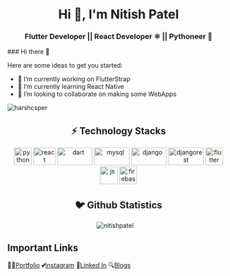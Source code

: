 
<h1 align="center">Hi 👋, I'm Nitish Patel</h1>
<h3 align="center">Flutter Developer || React Developer ⚛️ || Pythoneer 🐍</h3>
### Hi there 👋

Here are some ideas to get you started:

- 🔭 I’m currently working on FlutterStrap
- 🌱 I’m currently learning React Native
- 👯 I’m looking to collaborate on making some WebApps
<p align="left"> <img src="https://komarev.com/ghpvc/?username=nitishpatel" alt="harshcsper" /> </p>

<h2 align="center">⚡️ Technology Stacks</h2>
<p align="center">
   <img src="https://i.ibb.co/WB3ztDV/python.png" alt="python" width="40" height="40"/> 
   <img src="https://i.ibb.co/Bf6n013/reaact.png" alt="react" width="50" height="40"/> 
   <img src="https://i.ibb.co/C9Z8By1/dart.png" alt="dart" width="80" height="40"/> 
   <img src="https://i.ibb.co/RChWM9b/mysql.png" alt="mysql" width="80" height="40"/>
   <img src="https://i.ibb.co/P51C1mq/django-logo-negative.png" alt="django" width="80" height="40"/>
   <img src="https://i.ibb.co/tzrBmJL/djangorest.png" alt="djangorest" width="80" height="40"/>
   <img src="https://i.ibb.co/p2HD5RH/flutter.png" alt="flutter" width="40" height="40"/>
   <img src="https://i.ibb.co/Ns99kz5/js.png" alt="js" width="40" height="40"/>
   <img src="https://i.ibb.co/b33td87/firebase.png" alt="firebase" width="40" height="40"/>
</p>

<h2 align="center">🐦 Github Statistics </h2>
<p align="center">
<img src="https://github-readme-stats.vercel.app/api?username=nitishpatel&layout=compact&hide=html&theme=jolly" alt="nitishpatel" />&nbsp;&nbsp;&nbsp;&nbsp;
</p>


## Important Links

👨‍💻[Portfolio](https://nitishpatel.live)
💕[Instagram](https://www.instagram.com/_nitishpatel_/)
🙌[Linked In](www.linkedin.com/in/nitishp25)
🔍[Blogs](https://medium.com/@patelnitish)

